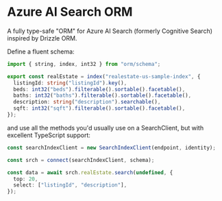 # Azure AI Search ORM

A fully type-safe "ORM" for Azure AI Search (formerly Cognitive Search) inspired by Drizzle ORM.

Define a fluent schema:

```ts
import { string, index, int32 } from "orm/schema";

export const realEstate = index("realestate-us-sample-index", {
  listingId: string("listingId").key(),
  beds: int32("beds").filterable().sortable().facetable(),
  baths: int32("baths").filterable().sortable().facetable(),
  description: string("description").searchable(),
  sqft: int32("sqft").filterable().sortable().facetable(),
});
```

and use all the methods you'd usually use on a SearchClient, but with excellent TypeScript support:

```ts
const searchIndexClient = new SearchIndexClient(endpoint, identity);

const srch = connect(searchIndexClient, schema);

const data = await srch.realEstate.search(undefined, {
  top: 20,
  select: ["listingId", "description"],
});
```
